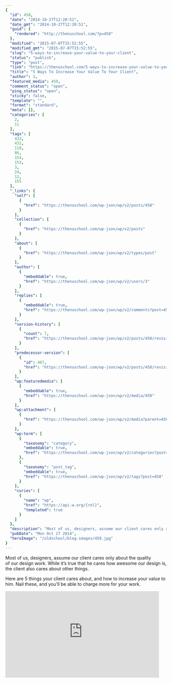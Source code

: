 ```yaml
---
{
  "id": 458,
  "date": "2014-10-27T12:20:51",
  "date_gmt": "2014-10-27T12:20:51",
  "guid": {
    "rendered": "http://thenuschool.com/?p=458"
  },
  "modified": "2015-07-07T15:52:55",
  "modified_gmt": "2015-07-07T15:52:55",
  "slug": "5-ways-to-increase-your-value-to-your-client",
  "status": "publish",
  "type": "post",
  "link": "https://thenuschool.com/5-ways-to-increase-your-value-to-your-client/",
  "title": "5 Ways To Increase Your Value To Your Client",
  "author": 3,
  "featured_media": 459,
  "comment_status": "open",
  "ping_status": "open",
  "sticky": false,
  "template": "",
  "format": "standard",
  "meta": [],
  "categories": [
    2,
    11
  ],
  "tags": [
    433,
    432,
    118,
    86,
    154,
    153,
    3,
    24,
    12,
    155
  ],
  "_links": {
    "self": [
      {
        "href": "https://thenuschool.com/wp-json/wp/v2/posts/458"
      }
    ],
    "collection": [
      {
        "href": "https://thenuschool.com/wp-json/wp/v2/posts"
      }
    ],
    "about": [
      {
        "href": "https://thenuschool.com/wp-json/wp/v2/types/post"
      }
    ],
    "author": [
      {
        "embeddable": true,
        "href": "https://thenuschool.com/wp-json/wp/v2/users/3"
      }
    ],
    "replies": [
      {
        "embeddable": true,
        "href": "https://thenuschool.com/wp-json/wp/v2/comments?post=458"
      }
    ],
    "version-history": [
      {
        "count": 7,
        "href": "https://thenuschool.com/wp-json/wp/v2/posts/458/revisions"
      }
    ],
    "predecessor-version": [
      {
        "id": 467,
        "href": "https://thenuschool.com/wp-json/wp/v2/posts/458/revisions/467"
      }
    ],
    "wp:featuredmedia": [
      {
        "embeddable": true,
        "href": "https://thenuschool.com/wp-json/wp/v2/media/459"
      }
    ],
    "wp:attachment": [
      {
        "href": "https://thenuschool.com/wp-json/wp/v2/media?parent=458"
      }
    ],
    "wp:term": [
      {
        "taxonomy": "category",
        "embeddable": true,
        "href": "https://thenuschool.com/wp-json/wp/v2/categories?post=458"
      },
      {
        "taxonomy": "post_tag",
        "embeddable": true,
        "href": "https://thenuschool.com/wp-json/wp/v2/tags?post=458"
      }
    ],
    "curies": [
      {
        "name": "wp",
        "href": "https://api.w.org/{rel}",
        "templated": true
      }
    ]
  },
  "description": "Most of us, designers, assume our client cares only about the quality of our design work. While it&#8217;s true that he cares how awesome our design is, the client also cares about other things. Here are 5 things your client cares about, and how to increase your value to him. Nail these, and you&#8217;ll be able to charge more for your work.",
  "pubDate": "Mon Oct 27 2014",
  "heroImage": "/oldschool/blog-images/459.jpg"
}
---
```


<p>Most of us, designers, assume our client cares only about the quality of our design work. While it&#8217;s true that he cares how awesome our design is, the client also cares about other things.</p>
<p>Here are 5 things your client cares about, and how to increase your value to him. Nail these, and you&#8217;ll be able to charge more for your work. <div class="arve-wrapper" data-mode="normal" data-provider="youtube" id="arve-w8ugdRMXb8" style="max-width:900px;" itemscope itemtype="http://schema.org/VideoObject"><div class="arve-embed-container" style="padding-bottom:56.250000%"><meta itemprop="embedURL" content="https://www.youtube-nocookie.com/embed/w_8ugdRMXb8?iv_load_policy=3&amp;modestbranding=1&amp;rel=0&amp;autohide=1&amp;playsinline=1&amp;autoplay=0"><iframe allow="accelerometer; autoplay; encrypted-media; gyroscope; picture-in-picture" allowfullscreen class="arve-iframe fitvidsignore" frameborder="0" name sandbox="allow-scripts allow-same-origin allow-presentation allow-popups allow-popups-to-escape-sandbox" scrolling="no" src="https://www.youtube-nocookie.com/embed/w_8ugdRMXb8?iv_load_policy=3&#038;modestbranding=1&#038;rel=0&#038;autohide=1&#038;playsinline=1&#038;autoplay=0" width="480" height="270"></iframe></div></div>